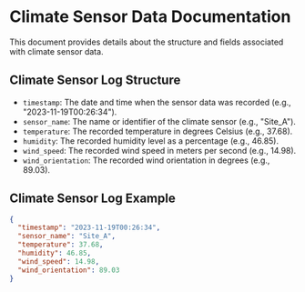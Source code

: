 # Climate Sensor Data Documentation

This document provides details about the structure and fields associated with climate sensor data.

## Climate Sensor Log Structure

- `timestamp`: The date and time when the sensor data was recorded (e.g., "2023-11-19T00:26:34").
- `sensor_name`: The name or identifier of the climate sensor (e.g., "Site_A").
- `temperature`: The recorded temperature in degrees Celsius (e.g., 37.68).
- `humidity`: The recorded humidity level as a percentage (e.g., 46.85).
- `wind_speed`: The recorded wind speed in meters per second (e.g., 14.98).
- `wind_orientation`: The recorded wind orientation in degrees (e.g., 89.03).


## Climate Sensor Log Example

```json
{
  "timestamp": "2023-11-19T00:26:34",
  "sensor_name": "Site_A",
  "temperature": 37.68,
  "humidity": 46.85,
  "wind_speed": 14.98,
  "wind_orientation": 89.03
}
